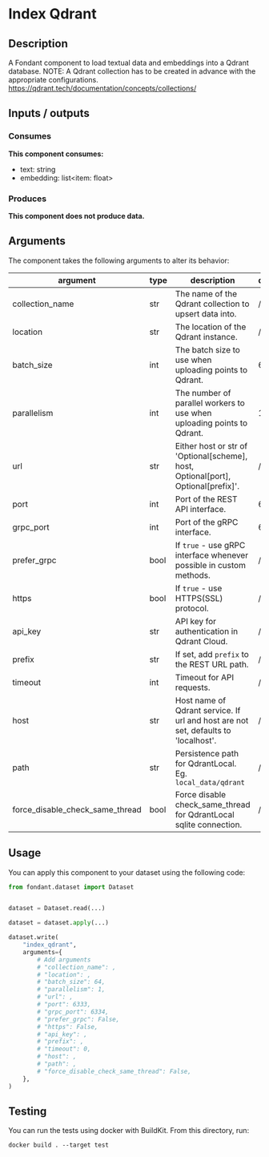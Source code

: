 # Index Qdrant

<a id="index_qdrant#description"></a>
## Description
A Fondant component to load textual data and embeddings into a Qdrant database. NOTE: A Qdrant collection has to be created in advance with the appropriate configurations. https://qdrant.tech/documentation/concepts/collections/

<a id="index_qdrant#inputs_outputs"></a>
## Inputs / outputs 

<a id="index_qdrant#consumes"></a>
### Consumes 
**This component consumes:**

- text: string
- embedding: list<item: float>




<a id="index_qdrant#produces"></a>  
### Produces 


**This component does not produce data.**

<a id="index_qdrant#arguments"></a>
## Arguments

The component takes the following arguments to alter its behavior:

| argument | type | description | default |
| -------- | ---- | ----------- | ------- |
| collection_name | str | The name of the Qdrant collection to upsert data into. | / |
| location | str | The location of the Qdrant instance. | / |
| batch_size | int | The batch size to use when uploading points to Qdrant. | 64 |
| parallelism | int | The number of parallel workers to use when uploading points to Qdrant. | 1 |
| url | str | Either host or str of 'Optional[scheme], host, Optional[port], Optional[prefix]'. | / |
| port | int | Port of the REST API interface. | 6333 |
| grpc_port | int | Port of the gRPC interface. | 6334 |
| prefer_grpc | bool | If `true` - use gRPC interface whenever possible in custom methods. | / |
| https | bool | If `true` - use HTTPS(SSL) protocol. | / |
| api_key | str | API key for authentication in Qdrant Cloud. | / |
| prefix | str | If set, add `prefix` to the REST URL path. | / |
| timeout | int | Timeout for API requests. | / |
| host | str | Host name of Qdrant service. If url and host are not set, defaults to 'localhost'. | / |
| path | str | Persistence path for QdrantLocal. Eg. `local_data/qdrant` | / |
| force_disable_check_same_thread | bool | Force disable check_same_thread for QdrantLocal sqlite connection. | / |

<a id="index_qdrant#usage"></a>
## Usage 

You can apply this component to your dataset using the following code:

```python
from fondant.dataset import Dataset


dataset = Dataset.read(...)

dataset = dataset.apply(...)

dataset.write(
    "index_qdrant",
    arguments={
        # Add arguments
        # "collection_name": ,
        # "location": ,
        # "batch_size": 64,
        # "parallelism": 1,
        # "url": ,
        # "port": 6333,
        # "grpc_port": 6334,
        # "prefer_grpc": False,
        # "https": False,
        # "api_key": ,
        # "prefix": ,
        # "timeout": 0,
        # "host": ,
        # "path": ,
        # "force_disable_check_same_thread": False,
    },
)
```

<a id="index_qdrant#testing"></a>
## Testing

You can run the tests using docker with BuildKit. From this directory, run:
```
docker build . --target test
```
